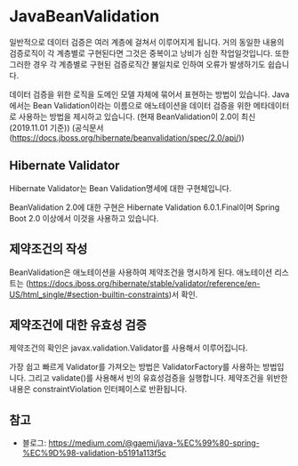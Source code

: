 # JavaBeanValidation

일반적으로 데이터 검증은 여러 계층에 걸쳐서 이루어지게 됩니다.
거의 동일한 내용의 검증로직이 각 계층별로 구현된다면 그것은 중복이고 낭비가 심한 작업일것입니다.
또한 그러한 경우 각 계층별로 구현된 검증로직간 불일치로 인하여 오류가 발생하기도 쉽습니다.

데이터 검증을 위한 로직을 도메인 모델 자체에 묶어서 표현하는 방법이 있습니다.
Java에서는 Bean Validation이라는 이름으로 애노테이션을 데이터 검증을 위한 메타데이터로 사용하는 방법을 제시하고 있습니다.
(현재 BeanValidation이 2.0이 최신(2019.11.01 기준)) (공식문서 (https://docs.jboss.org/hibernate/beanvalidation/spec/2.0/api/))

## Hibernate Validator

Hibernate Validator는 Bean Validation명세에 대한 구현체입니다.

BeanValidation 2.0에 대한 구현은 Hibernate Validation 6.0.1.Final이며 Spring Boot 2.0 이상에서 이것을 사용하고 있습니다.

## 제약조건의 작성

BeanValidation은 애노테이션을 사용하여 제약조건을 명시하게 된다.
애노테이션 리스트는 (https://docs.jboss.org/hibernate/stable/validator/reference/en-US/html_single/#section-builtin-constraints)서 확인.

## 제약조건에 대한 유효성 검증

제약조건의 확인은 javax.validation.Validator를 사용해서 이루어집니다.

가장 쉽고 빠르게 Validator를 가져오는 방법은 ValidatorFactory를 사용하는 방법입니다.
그리고 validate()를 사용해서 빈의 유효성검증을 실행합니다.
제약조건을 위반한 내용은 constraintViolation 인터페이스로 반환됩니다.



## 참고

* 블로그: https://medium.com/@gaemi/java-%EC%99%80-spring-%EC%9D%98-validation-b5191a113f5c